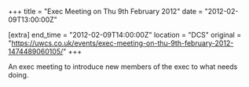 +++
title = "Exec Meeting on Thu 9th February 2012"
date = "2012-02-09T13:00:00Z"

[extra]
end_time = "2012-02-09T14:00:00Z"
location = "DCS"
original = "https://uwcs.co.uk/events/exec-meeting-on-thu-9th-february-2012-1474489060105/"
+++

An exec meeting to introduce new members of the exec to what needs doing.

